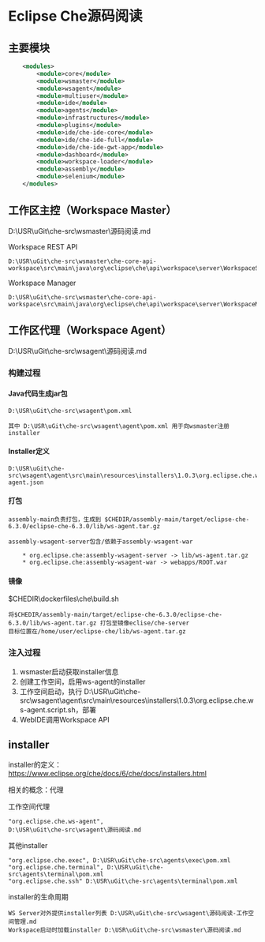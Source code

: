 # Eclipse Che源码阅读

## 主要模块

```xml
    <modules>
        <module>core</module>
        <module>wsmaster</module>
        <module>wsagent</module>
        <module>multiuser</module>
        <module>ide</module>
        <module>agents</module>
        <module>infrastructures</module>
        <module>plugins</module>
        <module>ide/che-ide-core</module>
        <module>ide/che-ide-full</module>
        <module>ide/che-ide-gwt-app</module>
        <module>dashboard</module>
        <module>workspace-loader</module>
        <module>assembly</module>
        <module>selenium</module>
    </modules>
```        

## 工作区主控（Workspace Master）

D:\USR\uGit\che-src\wsmaster\源码阅读.md

Workspace REST API

    D:\USR\uGit\che-src\wsmaster\che-core-api-workspace\src\main\java\org\eclipse\che\api\workspace\server\WorkspaceService.java

Workspace Manager

    D:\USR\uGit\che-src\wsmaster\che-core-api-workspace\src\main\java\org\eclipse\che\api\workspace\server\WorkspaceManager.java

## 工作区代理（Workspace Agent）

D:\USR\uGit\che-src\wsagent\源码阅读.md

### 构建过程

#### Java代码生成jar包

    D:\USR\uGit\che-src\wsagent\pom.xml

    其中 D:\USR\uGit\che-src\wsagent\agent\pom.xml 用于向wsmaster注册installer

#### Installer定义

    D:\USR\uGit\che-src\wsagent\agent\src\main\resources\installers\1.0.3\org.eclipse.che.ws-agent.json

#### 打包

    assembly-main负责打包，生成到 $CHEDIR/assembly-main/target/eclipse-che-6.3.0/eclipse-che-6.3.0/lib/ws-agent.tar.gz

    assembly-wsagent-server包含/依赖于assembly-wsagent-war

        * org.eclipse.che:assembly-wsagent-server -> lib/ws-agent.tar.gz
        * org.eclipse.che:assembly-wsagent-war -> webapps/ROOT.war  


#### 镜像

$CHEDIR\dockerfiles\che\build.sh

    将$CHEDIR/assembly-main/target/eclipse-che-6.3.0/eclipse-che-6.3.0/lib/ws-agent.tar.gz 打包至镜像eclise/che-server
    目标位置在/home/user/eclipse-che/lib/ws-agent.tar.gz

### 注入过程

1. wsmaster启动获取installer信息
2. 创建工作空间，启用ws-agent的installer
3. 工作空间启动，执行
    D:\USR\uGit\che-src\wsagent\agent\src\main\resources\installers\1.0.3\org.eclipse.che.ws-agent.script.sh，部署
4. WebIDE调用Workspace API

## installer

installer的定义：https://www.eclipse.org/che/docs/6/che/docs/installers.html

相关的概念：代理

工作空间代理

    "org.eclipse.che.ws-agent",
    D:\USR\uGit\che-src\wsagent\源码阅读.md

其他installer

    "org.eclipse.che.exec", D:\USR\uGit\che-src\agents\exec\pom.xml
    "org.eclipse.che.terminal", D:\USR\uGit\che-src\agents\terminal\pom.xml
    "org.eclipse.che.ssh" D:\USR\uGit\che-src\agents\terminal\pom.xml

installer的生命周期

    WS Server对外提供installer列表 D:\USR\uGit\che-src\wsagent\源码阅读-工作空间管理.md
    Workspace启动时加载installer D:\USR\uGit\che-src\wsmaster\源码阅读.md